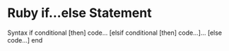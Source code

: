 # Ruby if...else Statement

Syntax
if conditional [then]
   code...
[elsif conditional [then]
   code...]...
[else
   code...]
end